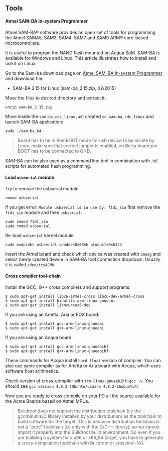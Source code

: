 ## Tools

#### Atmel SAM-BA In-system Programmer
Atmel SAM-BA® software provides an open set of tools for programming the Atmel SAMA5, SAM3, SAM4, SAM7 and SAM9 ARM® core-based microcontrollers.

It is useful to program the NAND flash mounted on Acqua SoM. SAM-BA is available for Windows and Linux. This article illustrates how to install and use it on Linux.

Go to the Sam-ba download page on [Atmel SAM-BA In-system Programmer](http://www.atmel.com/tools/ATMELSAM-BAIN-SYSTEMPROGRAMMER.aspx)
and download file:

* SAM-BA 2.15 for Linux (sam-ba_2.15.zip, 02/2015)

Move the files to desired directory and extract it:

```
unzip sam-ba_2.15.zip
```

Move inside the `sam-ba_cdc_linux` just created `cd sam-ba_cdc_linux` and launch SAM-BA application:

```
sudo ./sam-ba_64
```

>Board has to be in RomBOOT mode for usb device to be visible by Linux, make sure that correct jumper is enabled,
>on Berta board pin BOOT has to be connected to GND.

SAM-BA can be also used as a command line tool in combination with .tcl scripts for automated flash programming.


#### Load `usbserial` module

Try to remove the usbserial module:

```
rmmod usbserial
```

If you get error: `Module usbserial is in use by: ftdi_sio` first remove the `ftdi_sio` module and then `usbserial`:

```
sudo rmmod ftdi_sio
sudo rmmod usbserial
```
Re-load `usbserial` kernel module

```
sudo modprobe usbserial vendor=0x03eb product=0x6124
```
Insert the Atmel board and check which device was created with `dmesg` and select newly created device in SAM-BA tool connection dropdown. Usually it is called `/dev/ttyACM0`

#### Cross compiler tool-chain

Install the GCC, G++ cross compilers and support programs:

```
$ sudo apt-get install libc6-armel-cross libc6-dev-armel-cross
$ sudo apt-get install binutils-arm-linux-gnueabi
$ sudo apt-get install libncurses5-dev
```

If you are using an Arietta, Aria or FOX board:
```
$ sudo apt-get install gcc-arm-linux-gnueabi
$ sudo apt-get install g++-arm-linux-gnueabi
```

If you are using an Acqua board:

```
$ sudo apt-get install gcc-arm-linux-gnueabihf
$ sudo apt-get install g++-arm-linux-gnueabihf
```

These commands for Acqua install `hard float` version of compiler. You can also use same compiler as for Arietta or Aria board with Acqua, which uses software float arithmetics.

Check version of cross-compiler with `arm-linux-gnueabihf-gcc -v`. You should see `gcc version 4.8.2 (Ubuntu/Linaro 4.8.2-16ubuntu4)`

Now you are ready to cross-compile on your PC all the source available for the Acme Boards based on Atmel MPUs.

> Buildroot does not support the distribution toolchain (i.e the gcc/binutils/C library installed by your distribution) as the toolchain to build software for the target. This is because distribution toolchain is not a "pure" toolchain (i.e only with the C/C++ library), so we cannot import it properly into the Buildroot build environment. So even if you are building a system for a x86 or x86_64 target, you have to generate a cross-compilation toolchain with Buildroot or crosstool-NG.
